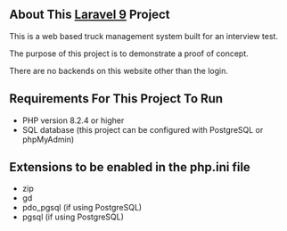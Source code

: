 ## About This [Laravel 9](https://laravel.com/docs/8.x/releases) Project

This is a web based truck management system built for an interview test.

The purpose of this project is to demonstrate a proof of concept.

There are no backends on this website other than the login.

## Requirements For This Project To Run

- PHP version 8.2.4 or higher
- SQL database (this project can be configured with PostgreSQL or phpMyAdmin)

## Extensions to be enabled in the php.ini file
- zip
- gd
- pdo_pgsql (if using PostgreSQL)
- pgsql (if using PostgreSQL)
